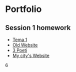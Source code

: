 <body>
    <h1>Portfolio</h1>
    <h2>Session 1 homework</h2>
    <ul>
    <li><a href="s1/t01.html" target="_blank">Tema 1 </a></li>
    <li><a href="s1/old-website.html" target="_blank"> Old Website </a></li>
    <li><a href="s1/trei-poeti-home-page.html" target="_blank"> 3 Poeti</a></li>
    <li><a href="s1/galati.html" target="_blank"> My city's Website</a></li>
    </ul>
</body>
</html>
6
